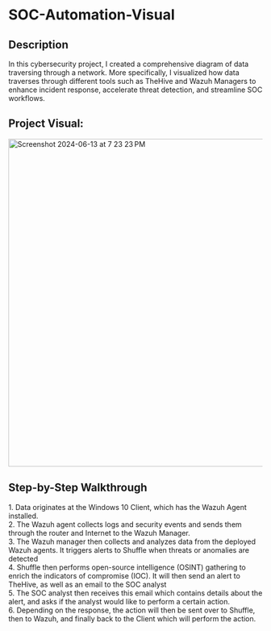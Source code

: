 <h1>SOC-Automation-Visual</h1>

<h2>Description</h2>
In this cybersecurity project, I created a comprehensive diagram of data traversing through a network. More specifically, I visualized how data traverses through different tools such as TheHive and Wazuh Managers to enhance incident response, accelerate threat detection, and streamline SOC workflows.
<br />
<h2>Project Visual:</h2>
<img width="650" alt="Screenshot 2024-06-13 at 7 23 23 PM" src="https://github.com/bpark1223/SOC-Automation-Project/assets/77799235/ef5549f0-3dee-412f-8544-07bb13fa4f68">
<br />
<h2>Step-by-Step Walkthrough</h2>
1. Data originates at the Windows 10 Client, which has the Wazuh Agent installed. 
<br />
2. The Wazuh agent collects logs and security events and sends them through the router and Internet to the Wazuh Manager.
<br />
3. The Wazuh manager then collects and analyzes data from the deployed Wazuh agents. It triggers alerts to Shuffle when threats or anomalies are detected 
<br />
4. Shuffle then performs open-source intelligence (OSINT) gathering to enrich the indicators of compromise (IOC). It will then send an alert to TheHive, as well as an email to the SOC analyst 
<br />
5. The SOC analyst then receives this email which contains details about the alert, and asks if the analyst would like to perform a certain action. 
<br />
6. Depending on the response, the action will then be sent over to Shuffle, then to Wazuh, and finally back to the Client which will perform the action.
